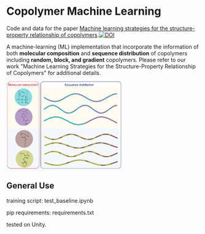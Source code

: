 # Copolymer Machine Learning
Code and data for the paper [Machine learning strategies for the structure-property relationship of copolymers](https://www.cell.com/iscience/fulltext/S2589-0042(22)00857-4).<a href="https://zenodo.org/badge/latestdoi/488046493"><img src="https://zenodo.org/badge/488046493.svg" alt="DOI"></a>

A machine-learning (ML) implementation that incorporate the information of both **molecular composition** and **sequence distribution** of copolymers including **random, block, and gradient** copolymers. Please refer to our work "Machine Learning Strategies for the Structure-Property Relationship of Copolymers" for additional details.

<img src="Copolymers.png" width="60%">

## General Use
training script: test_baseline.ipynb

pip requirements: requirements.txt

tested on Unity. 
